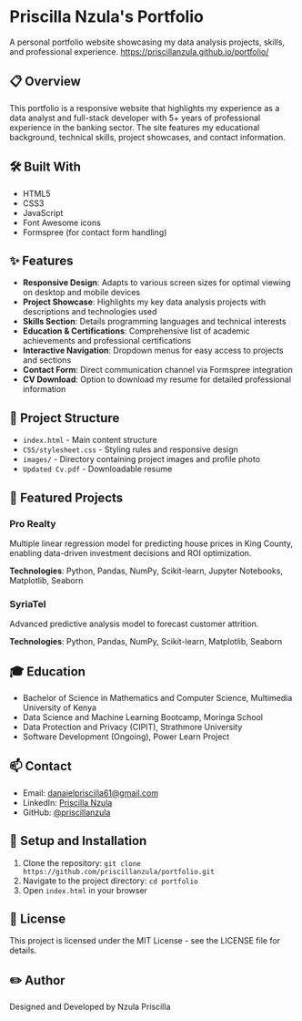 # Priscilla Nzula's Portfolio

A personal portfolio website showcasing my data analysis projects, skills, and professional experience.
https://priscillanzula.github.io/portfolio/

## 📋 Overview

This portfolio is a responsive website that highlights my experience as a data analyst and full-stack developer with 5+ years of professional experience in the banking sector. The site features my educational background, technical skills, project showcases, and contact information.

## 🛠️ Built With

- HTML5
- CSS3
- JavaScript
- Font Awesome icons
- Formspree (for contact form handling)

## ✨ Features

- **Responsive Design**: Adapts to various screen sizes for optimal viewing on desktop and mobile devices
- **Project Showcase**: Highlights my key data analysis projects with descriptions and technologies used
- **Skills Section**: Details programming languages and technical interests
- **Education & Certifications**: Comprehensive list of academic achievements and professional certifications
- **Interactive Navigation**: Dropdown menus for easy access to projects and sections
- **Contact Form**: Direct communication channel via Formspree integration
- **CV Download**: Option to download my resume for detailed professional information

## 🧰 Project Structure

- `index.html` - Main content structure
- `CSS/stylesheet.css` - Styling rules and responsive design
- `images/` - Directory containing project images and profile photo
- `Updated Cv.pdf` - Downloadable resume

## 💼 Featured Projects

### Pro Realty
Multiple linear regression model for predicting house prices in King County, enabling data-driven investment decisions and ROI optimization.

**Technologies**: Python, Pandas, NumPy, Scikit-learn, Jupyter Notebooks, Matplotlib, Seaborn

### SyriaTel
Advanced predictive analysis model to forecast customer attrition.

**Technologies**: Python, Pandas, NumPy, Scikit-learn, Matplotlib, Seaborn

## 🎓 Education

- Bachelor of Science in Mathematics and Computer Science, Multimedia University of Kenya
- Data Science and Machine Learning Bootcamp, Moringa School
- Data Protection and Privacy (CIPIT), Strathmore University
- Software Development (Ongoing), Power Learn Project

## 📫 Contact

- Email: danaielpriscilla61@gmail.com
- LinkedIn: [Priscilla Nzula](https://www.linkedin.com/in/priscilla-nzula)
- GitHub: [@priscillanzula](https://github.com/priscillanzula)

## 🔄 Setup and Installation

1. Clone the repository: `git clone https://github.com/priscillanzula/portfolio.git`
2. Navigate to the project directory: `cd portfolio`
3. Open `index.html` in your browser

## 📜 License

This project is licensed under the MIT License - see the LICENSE file for details.

## ✏️ Author

Designed and Developed by Nzula Priscilla
